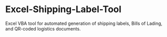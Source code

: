 # Excel-Shipping-Label-Tool
Excel VBA tool for automated generation of shipping labels, Bills of Lading, and QR-coded logistics documents.
